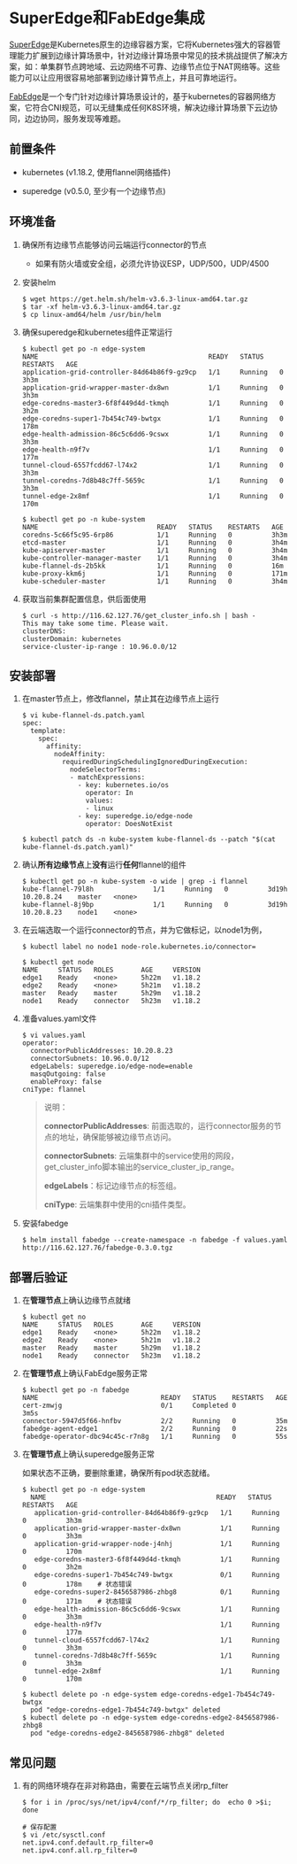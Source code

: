 # SuperEdge和FabEdge集成

[SuperEdge](https://github.com/superedge/superedge/blob/main/README_CN.md)是Kubernetes原生的边缘容器方案，它将Kubernetes强大的容器管理能力扩展到边缘计算场景中，针对边缘计算场景中常见的技术挑战提供了解决方案，如：单集群节点跨地域、云边网络不可靠、边缘节点位于NAT网络等。这些能力可以让应用很容易地部署到边缘计算节点上，并且可靠地运行。

[FabEdge](https://github.com/FabEdge/fabedge)是一个专门针对边缘计算场景设计的，基于kubernetes的容器网络方案，它符合CNI规范，可以无缝集成任何K8S环境，解决边缘计算场景下云边协同，边边协同，服务发现等难题。


## 前置条件

- kubernetes (v1.18.2,  使用flannel网络插件)

- superedge (v0.5.0, 至少有一个边缘节点)

## 环境准备

1. 确保所有边缘节点能够访问云端运行connector的节点

   - 如果有防火墙或安全组，必须允许协议ESP，UDP/500，UDP/4500

1. 安装helm

     ```shell
     $ wget https://get.helm.sh/helm-v3.6.3-linux-amd64.tar.gz
     $ tar -xf helm-v3.6.3-linux-amd64.tar.gz
     $ cp linux-amd64/helm /usr/bin/helm 
     ```
1. 确保superedge和kubernetes组件正常运行
   ```shell
   $ kubectl get po -n edge-system
   NAME                                           READY   STATUS    RESTARTS   AGE
   application-grid-controller-84d64b86f9-gz9cp   1/1     Running   0          3h3m
   application-grid-wrapper-master-dx8wn          1/1     Running   0          3h3m
   edge-coredns-master3-6f8f449d4d-tkmqh          1/1     Running   0          3h2m
   edge-coredns-super1-7b454c749-bwtgx            1/1     Running   0          178m
   edge-health-admission-86c5c6dd6-9cswx          1/1     Running   0          3h3m
   edge-health-n9f7v                              1/1     Running   0          177m
   tunnel-cloud-6557fcdd67-l74x2                  1/1     Running   0          3h3m
   tunnel-coredns-7d8b48c7ff-5659c                1/1     Running   0          3h3m
   tunnel-edge-2x8mf                              1/1     Running   0          170m
   
   $ kubectl get po -n kube-system
   NAME                              READY   STATUS    RESTARTS   AGE
   coredns-5c66f5c95-6rp86           1/1     Running   0          3h3m
   etcd-master                       1/1     Running   0          3h4m
   kube-apiserver-master             1/1     Running   0          3h4m
   kube-controller-manager-master    1/1     Running   0          3h4m
   kube-flannel-ds-2b5kk             1/1     Running   0          16m
   kube-proxy-kkm6j                  1/1     Running   0          171m
   kube-scheduler-master             1/1     Running   0          3h4m
   ```
   
1. 获取当前集群配置信息，供后面使用

     ```shell
     $ curl -s http://116.62.127.76/get_cluster_info.sh | bash -
     This may take some time. Please wait.
     clusterDNS: 
     clusterDomain: kubernetes
     service-cluster-ip-range : 10.96.0.0/12
     ```


## 安装部署
1. 在master节点上，修改flannel，禁止其在边缘节点上运行
   ```shell
   $ vi kube-flannel-ds.patch.yaml
   spec:
     template:
       spec:
         affinity:
           nodeAffinity:
             requiredDuringSchedulingIgnoredDuringExecution:
               nodeSelectorTerms:
               - matchExpressions:
                 - key: kubernetes.io/os
                   operator: In
                   values:
                   - linux
                 - key: superedge.io/edge-node
                   operator: DoesNotExist
                   
   $ kubectl patch ds -n kube-system kube-flannel-ds --patch "$(cat kube-flannel-ds.patch.yaml)"
   ```
   
1. 确认**所有边缘节点**上**没有**运行**任何**flannel的组件

   ```shell
   $ kubectl get po -n kube-system -o wide | grep -i flannel
   kube-flannel-79l8h               1/1     Running   0          3d19h   10.20.8.24    master   <none>       
   kube-flannel-8j9bp               1/1     Running   0          3d19h   10.20.8.23    node1    <none> 
   ```

1. 在云端选取一个运行connector的节点，并为它做标记，以node1为例，

   ```shell
   $ kubectl label no node1 node-role.kubernetes.io/connector=
   
   $ kubectl get node
   NAME     STATUS   ROLES       AGE     VERSION
   edge1    Ready    <none>      5h22m   v1.18.2
   edge2    Ready    <none>      5h21m   v1.18.2
   master   Ready    master      5h29m   v1.18.2
   node1    Ready    connector   5h23m   v1.18.2
   ```

2. 准备values.yaml文件

   ```shell
   $ vi values.yaml
   operator:
     connectorPublicAddresses: 10.20.8.23   
     connectorSubnets: 10.96.0.0/12  
     edgeLabels: superedge.io/edge-node=enable
     masqOutgoing: false
     enableProxy: false
   cniType: flannel
   ```
   
   > 说明：
   >
   > **connectorPublicAddresses**: 前面选取的，运行connector服务的节点的地址，确保能够被边缘节点访问。
   >
   > **connectorSubnets**: 云端集群中的service使用的网段，get_cluster_info脚本输出的service_cluster_ip_range。
   >
   > **edgeLabels**：标记边缘节点的标签组。
   >
   > **cniType**: 云端集群中使用的cni插件类型。
   
3. 安装fabedge 

   ```shell
   $ helm install fabedge --create-namespace -n fabedge -f values.yaml http://116.62.127.76/fabedge-0.3.0.tgz
   ```
   

## 部署后验证

1. 在**管理节点**上确认边缘节点就绪

    ```shell
    $ kubectl get no
    NAME     STATUS   ROLES       AGE     VERSION
    edge1    Ready    <none>      5h22m   v1.18.2
    edge2    Ready    <none>      5h21m   v1.18.2
    master   Ready    master      5h29m   v1.18.2
    node1    Ready    connector   5h23m   v1.18.2
    ```

2. 在**管理节点**上确认FabEdge服务正常

    ```shell
    $ kubectl get po -n fabedge
    NAME                               READY   STATUS    RESTARTS   AGE
    cert-zmwjg                         0/1     Completed 0          3m5s
    connector-5947d5f66-hnfbv          2/2     Running   0          35m
    fabedge-agent-edge1                2/2     Running   0          22s
    fabedge-operator-dbc94c45c-r7n8g   1/1     Running   0          55s
    ```

3. 在**管理节点**上确认superedge服务正常
   
   如果状态不正确，要删除重建，确保所有pod状态就绪。
   
   ```shell
   $ kubectl get po -n edge-system
     NAME                                           READY   STATUS    RESTARTS   AGE
      application-grid-controller-84d64b86f9-gz9cp   1/1     Running   0          3h3m
      application-grid-wrapper-master-dx8wn          1/1     Running   0          3h3m
      application-grid-wrapper-node-j4nhj            1/1     Running   0          170m
      edge-coredns-master3-6f8f449d4d-tkmqh          1/1     Running   0          3h2m
      edge-coredns-super1-7b454c749-bwtgx            0/1     Running   0          178m    # 状态错误
      edge-coredns-super2-8456587986-zhbg8           0/1     Running   0          171m    # 状态错误
      edge-health-admission-86c5c6dd6-9cswx          1/1     Running   0          3h3m
      edge-health-n9f7v                              1/1     Running   0          177m
      tunnel-cloud-6557fcdd67-l74x2                  1/1     Running   0          3h3m
      tunnel-coredns-7d8b48c7ff-5659c                1/1     Running   0          3h3m
      tunnel-edge-2x8mf                              1/1     Running   0          170m
      
   $ kubectl delete po -n edge-system edge-coredns-edge1-7b454c749-bwtgx
     pod "edge-coredns-edge1-7b454c749-bwtgx" deleted
   $ kubectl delete po -n edge-system edge-coredns-edge2-8456587986-zhbg8
     pod "edge-coredns-edge2-8456587986-zhbg8" deleted
   ```

## 常见问题

1. 有的网络环境存在非对称路由，需要在云端节点关闭rp_filter

    ```shell
    $ for i in /proc/sys/net/ipv4/conf/*/rp_filter; do  echo 0 >$i; done
    
    # 保存配置
    $ vi /etc/sysctl.conf
    net.ipv4.conf.default.rp_filter=0
    net.ipv4.conf.all.rp_filter=0
    ```
